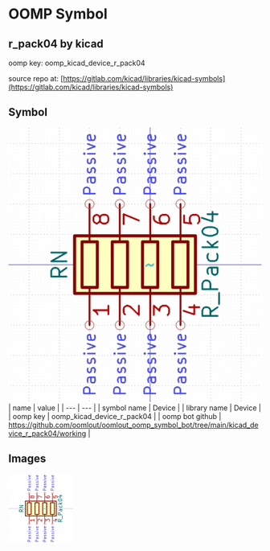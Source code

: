 # OOMP Symbol  
## r_pack04  by kicad  
  
oomp key: oomp_kicad_device_r_pack04  
  
source repo at: [https://gitlab.com/kicad/libraries/kicad-symbols](https://gitlab.com/kicad/libraries/kicad-symbols)  
## Symbol  
  
[![working.png](working_600.png)](working.png)  
| name | value | 
| --- | --- | 
| symbol name | Device | 
| library name | Device | 
| oomp key | oomp_kicad_device_r_pack04 | 
| oomp bot github | https://github.com/oomlout/oomlout_oomp_symbol_bot/tree/main/kicad_device_r_pack04/working | 
## Images  
  
[![working.png](working_140.png)](working.png)  

